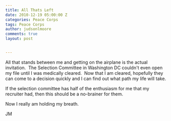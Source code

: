 ```yaml
---
title: All Thats Left
date: 2010-12-19 05:00:00 Z
categories: Peace Corps
tags: Peace Corps
author: judsonlmoore
comments: true
layout: post


---
```


All that stands between me and getting on the airplane is the actual invitation.  The Selection Committee in Washington DC couldn't even open my file until I was medically cleared.  Now that I am cleared, hopefully they can come to a decision quickly and I can find out what path my life will take.

If the selection committee has half of the enthusiasm for me that my recruiter had, then this should be a no-brainer for them.

Now I really am holding my breath.

JM
